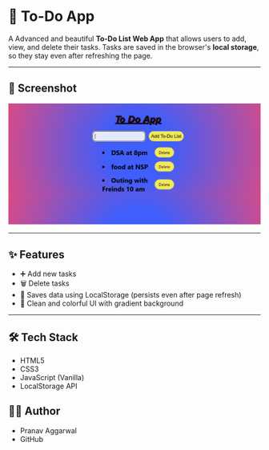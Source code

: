 # 📝 To-Do App

A Advanced and beautiful **To-Do List Web App** that allows users to add, view, and delete their tasks. Tasks are saved in the browser's **local storage**, so they stay even after refreshing the page.

---

## 📸 Screenshot

![To-Do App Screenshot](./image.png)

---

## ✨ Features

- ➕ Add new tasks
- 🗑️ Delete tasks
- 💾 Saves data using LocalStorage (persists even after page refresh)
- 🎨 Clean and colorful UI with gradient background

---

## 🛠️ Tech Stack

- HTML5
- CSS3
- JavaScript (Vanilla)
- LocalStorage API

## 👨‍💻 Author
- Pranav Aggarwal
- GitHub


